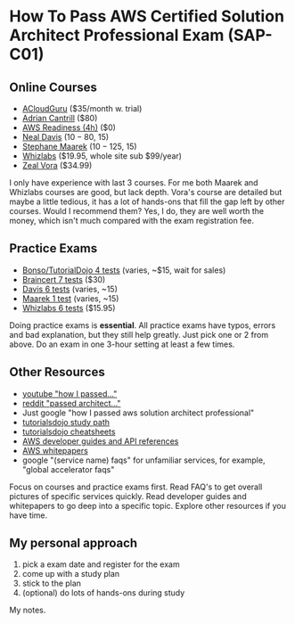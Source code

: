 # How To Pass AWS Certified Solution Architect Professional Exam (SAP-C01) #

## Online Courses ##
* [ACloudGuru](https://acloudguru.com/course/aws-certified-solutions-architect-professional) ($35/month w. trial)
* [Adrian Cantrill](https://learn.cantrill.io/p/aws-certified-solutions-architect-professional) ($80)
* [AWS Readiness (4h)](https://www.aws.training/Details/eLearning?id=34737) ($0)
* [Neal Davis](https://www.udemy.com/course/aws-certified-solutions-architect-professional-training/) ($10-80, ~$15)
* [Stephane Maarek](https://www.udemy.com/course/aws-solutions-architect-professional/) ($10-125, ~$15)
* [Whizlabs](https://www.whizlabs.com/aws-solutions-architect-professional/) ($19.95, whole site sub $99/year)
* [Zeal Vora](https://www.udemy.com/course/aws-certified-solutions-architect-professional/) ($34.99)

I only have experience with last 3 courses. For me both Maarek and Whizlabs courses are good, but lack depth.  Vora's course are detailed but maybe a little tedious, it has a lot of hands-ons that fill the gap left by other courses.  Would I recommend them? Yes, I do, they are well worth the money, which isn't much compared with the exam registration fee.

## Practice Exams ##
* [Bonso/TutorialDojo 4 tests](https://www.udemy.com/course/aws-solutions-architect-professional-practice-exams-amazon/) (varies, ~$15, wait for sales)
* [Braincert 7 tests](https://wwww.braincert.com/course/10323-AWS-Certified-Solutions-Architect-%E2%80%93-Professional-Practice-Exams) ($30)
* [Davis 6 tests](https://www.udemy.com/course/aws-certified-solutions-architect-professional-aws-practice-exams/) (varies, ~15)
* [Maarek 1 test](https://www.udemy.com/course/practice-exam-aws-certified-solutions-architect-professional/) (varies, ~15)
* [Whizlabs 6 tests](https://www.whizlabs.com/aws-solutions-architect-professional/) ($15.95)

Doing practice exams is **essential**.  All practice exams have typos, errors and bad explanation, but they still help greatly. Just pick one or 2 from above. Do an exam in one 3-hour setting at least a few times.

## Other Resources ##
* [youtube "how I passed..."](https://www.google.com/search?q=site%3Ayoutube.com+how+I+passed+aws+solution+architect+professional)
* [reddit "passed architect..."](https://www.reddit.com/r/AWSCertifications/search?q=passed+architect+professional&restrict_sr=on)
* Just google "how I passed aws solution architect professional"
* [tutorialsdojo study path](https://tutorialsdojo.com/aws-certified-solutions-architect-professional/)
* [tutorialsdojo cheatsheets](https://tutorialsdojo.com/aws-cheat-sheets/)
* [AWS developer guides and API references](https://docs.aws.amazon.com/)
* [AWS whitepapers](https://aws.amazon.com/whitepapers/)
* google "(service name) faqs" for unfamiliar services, for example, "global accelerator faqs"

Focus on courses and practice exams first.  Read FAQ's to get overall pictures of specific services quickly.  Read developer guides and whitepapers to go deep into a specific topic. Explore other resources if you have time.

## My personal approach ##
1. pick a exam date and register for the exam
2. come up with a study plan
3. stick to the plan
4. (optional) do lots of hands-ons during study 

My notes.
